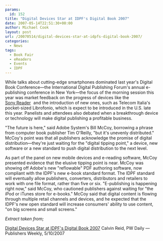 ```yaml
---
params:
  id: 152
title: "Digital Devices Star at IDPF's Digital Book 2007"
date: 2007-05-14T22:51:30+00:00
author: Michael Cook
layout: post
url: /20070514/digital-devices-star-at-idpfs-digital-book-2007/
categories:
  - News
tags:
  - Book Fair
  - eReaders
  - Events
  - IDPF
---
```

While talks about cutting-edge smartphones dominated last year's Digital Book Conference—the International Digital Publishing Forum's annual e-publishing conference in New York—the focus of the morning session this year was market feedback on the progress of devices like the <a href="http://www.anrdoezrs.net/click-2449508-10383604?url=http%3A%2F%2Fwww.sonystyle.com%2Fwebapp%2Fwcs%2Fstores%2Fservlet%2FProductDisplay%3FcatalogId%3D10551%26storeId%3D10151%26productId%3D11038811%26langId%3D-1%26XID%3DA%3Acj_datafeed%26sourceid%3D%25zp_%25za_%25zs&cjsku=PRS-500" target="_top"><br /> Sony Reader</a>
<img src="http://www.lduhtrp.net/image-2449508-10383604" border="0" height="1" width="1" /> and the introduction of new ones, such as Telecom Italia's pocket-sized Librofonio, which is expect to be introduced in the U.S. late this year. Panelists and attendees also debated when a breakthrough device or technology will make digital publishing a profitable business.

"The future is here," said Adobe System's Bill McCoy, borrowing a phrase from computer book publisher Tim O'Reilly, "but it's unevenly distributed." McCoy's point was that all publishers acknowledge the promise of digital distribution—they're just waiting for the "digital tipping point," a device, new software or a new standard to push digital distribution to the next level.

As part of the panel on new mobile devices and e-reading software, McCoy presented evidence that the elusive tipping point is near. McCoy was showing off Adobe's new "reflowable" PDF authoring software, now compliant with the IDPF's new e-book standard format. The IDPF standard will eventually allow publishers, converters, distributors and retailers to work with one file format, rather than five or six. "E-publishing is happening right now," said McCoy, who cautioned publishers against waiting for "the iPod or iTunes store for e-books." McCoy said that digital content is flowing through multiple retail channels and devices, and he expected that the IDPF's new open standard will increase consumers' ability to use content, "on big screens and small screens."

_Extract taken from;_

[Digital Devices Star at IDPF's Digital Book 2007](http://www.publishersweekly.com/article/CA6440965.html?nid=2286)
Calvin Reid, PW Daily — Publishers Weekly, 5/10/2007

